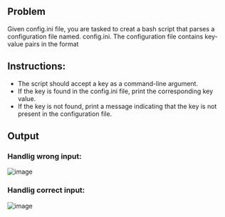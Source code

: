 ## Problem
Given config.ini file, you are tasked to creat a bash script that parses a configuration file named.
config.ini. The configuration file contains key-value pairs in the format

## Instructions:
- The script should accept a key as a command-line argument.
- If the key is found in the config.ini file, print the corresponding key value.
- If the key is not found, print a message indicating that the key is not present in the configuration file.

## Output
### Handlig wrong input:
![image](https://github.com/ZAK0EE/EmbeddedLinux_ITI/assets/82421473/7d72f7a3-760a-42b2-94b5-0bab459d137b)

### Handlig correct input:
![image](https://github.com/ZAK0EE/EmbeddedLinux_ITI/assets/82421473/8f6b75fe-bb14-4c79-a5ed-9f9a3a216a5c)


